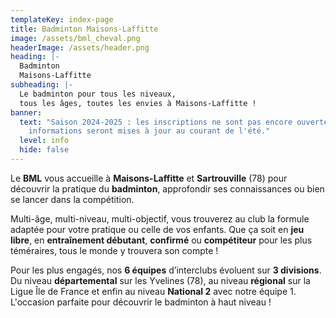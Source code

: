 ```yaml
---
templateKey: index-page
title: Badminton Maisons-Laffitte
image: /assets/bml_cheval.png
headerImage: /assets/header.png
heading: |-
  Badminton
  Maisons-Laffitte
subheading: |-
  Le badminton pour tous les niveaux, 
  tous les âges, toutes les envies à Maisons-Laffitte !
banner:
  text: "Saison 2024-2025 : les inscriptions ne sont pas encore ouvertes. Les
    informations seront mises à jour au courant de l'été."
  level: info
  hide: false
---
```

Le **BML** vous accueille à **Maisons-Laffitte** et **Sartrouville** (78) pour découvrir la
pratique du **badminton**, approfondir ses connaissances ou bien se lancer dans la
compétition.

Multi-âge, multi-niveau, multi-objectif, vous trouverez au club la formule adaptée pour votre pratique ou celle de vos enfants. Que ça soit en **jeu libre**, en **entraînement débutant**, **confirmé** ou **compétiteur** pour les plus téméraires, tous le monde y trouvera son compte !

Pour les plus engagés, nos **6 équipes** d’interclubs évoluent sur **3 divisions**. Du niveau **départemental** sur les Yvelines (78), au niveau **régional** sur la Ligue Île de France et enfin au niveau **National 2** avec notre équipe 1. L'occasion parfaite pour découvrir le badminton à haut niveau !